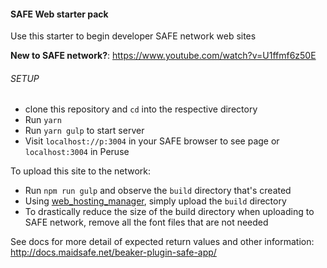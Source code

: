 #### SAFE Web starter pack

Use this starter to begin developer SAFE network web sites

**New to SAFE network?**: 
https://www.youtube.com/watch?v=U1ffmf6z50E

###### SETUP

- clone this repository and `cd` into the respective directory
- Run `yarn`
- Run `yarn gulp` to start server
- Visit `localhost://p:3004` in your SAFE browser to see page or `localhost:3004` in Peruse

To upload this site to the network:
 - Run `npm run gulp` and observe the `build` directory that's created
 - Using [web_hosting_manager](https://github.com/maidsafe/safe_examples/tree/master/web_hosting_manager), simply upload the `build` directory
 - To drastically reduce the size of the build directory when uploading to SAFE network, remove all the font files that are not needed

See docs for more detail of expected return values and other information:
http://docs.maidsafe.net/beaker-plugin-safe-app/

